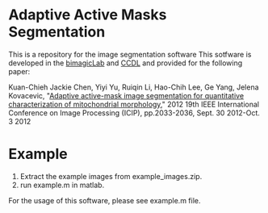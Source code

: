# Adaptive Active Masks Segmentation #
This is a repository for the image segmentation software 
This sotfware is developed in the [bimagicLab](http://jelena.ece.cmu.edu/bimagic.html) and [CCDL](http://ccdl.compbio.cmu.edu/) and provided for the following paper:

Kuan-Chieh Jackie Chen, Yiyi Yu, Ruiqin Li, Hao-Chih Lee, Ge Yang, Jelena Kovacevic, "[Adaptive active-mask image segmentation for quantitative characterization of mitochondrial morphology](http://dx.doi.org/10.1109/ICIP.2012.6467289)," 2012 19th IEEE International Conference on Image Processing (ICIP), pp.2033-2036, Sept. 30 2012-Oct. 3 2012

# Example #

1. Extract the example images from example_images.zip.
2. run example.m in matlab.

For the usage of this software, please see example.m file.
